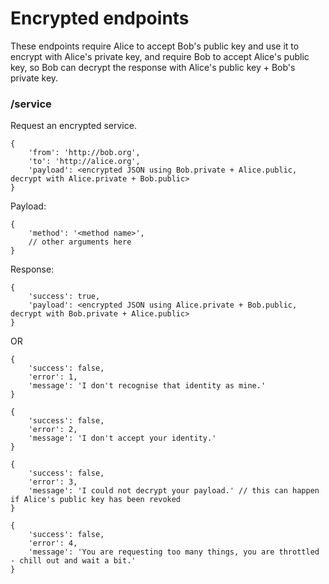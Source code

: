 Encrypted endpoints
===================

These endpoints require Alice to accept Bob's public key and use it to encrypt with Alice's private key, 
and require Bob to accept Alice's public key, so Bob can decrypt
the response with Alice's public key + Bob's private key.

### /service

Request an encrypted service.

```
{
	'from': 'http://bob.org',
	'to': 'http://alice.org',
	'payload': <encrypted JSON using Bob.private + Alice.public, decrypt with Alice.private + Bob.public>
}
```

Payload:

```
{
	'method': '<method name>',
	// other arguments here
}
```

Response:

```
{
	'success': true,
	'payload': <encrypted JSON using Alice.private + Bob.public, decrypt with Bob.private + Alice.public>
}
```

OR

```
{
	'success': false,
	'error': 1,
	'message': 'I don't recognise that identity as mine.'
}
```

```
{
	'success': false,
	'error': 2,
	'message': 'I don't accept your identity.'
}
```

```
{
	'success': false,
	'error': 3,
	'message': 'I could not decrypt your payload.' // this can happen if Alice's public key has been revoked
}
```

```
{
	'success': false,
	'error': 4,
	'message': 'You are requesting too many things, you are throttled - chill out and wait a bit.'
}
```
